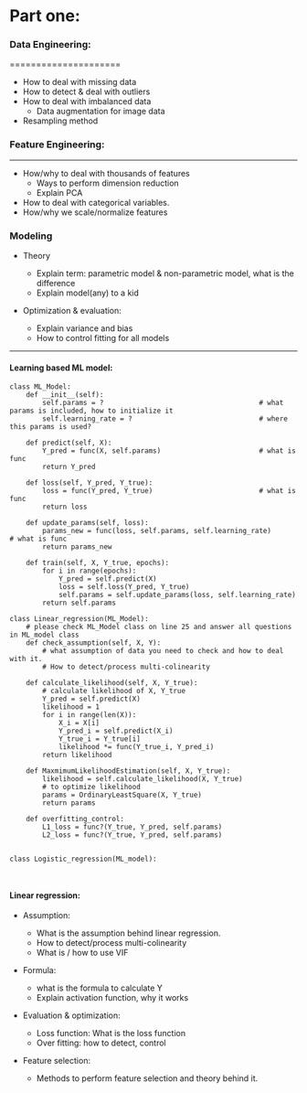 # Part one:

### Data Engineering:
=====================

+ How to deal with missing data
+ How to detect & deal with outliers
+ How to deal with imbalanced data
  - Data augmentation for image data
+ Resampling method


### Feature Engineering:
______________
- How/why to deal with thousands of features
  + Ways to perform dimension reduction
   - Explain PCA
- How to deal with categorical variables.
- How/why we scale/normalize features

### Modeling

- Theory
  - Explain term: parametric model & non-parametric model, what is the difference
  - Explain model(any) to a kid

- Optimization & evaluation:
  - Explain variance and bias
  - How to control fitting for all models
______________
#### Learning based ML model:
```
class ML_Model:
    def __init__(self):
        self.params = ?                                      # what params is included, how to initialize it
        self.learning_rate = ?                               # where this params is used?
        
    def predict(self, X):
        Y_pred = func(X, self.params)                        # what is func
        return Y_pred
  
    def loss(self, Y_pred, Y_true):
        loss = func(Y_pred, Y_true)                          # what is func
        return loss

    def update_params(self, loss):
        params_new = func(loss, self.params, self.learning_rate)                 # what is func
        return params_new
        
    def train(self, X, Y_true, epochs):
        for i in range(epochs):
            Y_pred = self.predict(X)
            loss = self.loss(Y_pred, Y_true)
            self.params = self.update_params(loss, self.learning_rate)
        return self.params

class Linear_regression(ML_Model):
    # please check ML_Model class on line 25 and answer all questions in ML_model class
    def check_assumption(self, X, Y):
        # what assumption of data you need to check and how to deal with it.
        # How to detect/process multi-colinearity

    def calculate_likelihood(self, X, Y_true):
        # calculate likelihood of X, Y_true
        Y_pred = self.predict(X)
        likelihood = 1
        for i in range(len(X)):
            X_i = X[i]
            Y_pred_i = self.predict(X_i)
            Y_true_i = Y_true[i]
            likelihood *= func(Y_true_i, Y_pred_i)
        return likelihood
     
    def MaxmimumLikelihoodEstimation(self, X, Y_true):
        likelihood = self.calculate_likelihood(X, Y_true)
        # to optimize likelihood
        params = OrdinaryLeastSquare(X, Y_true)
        return params
    
    def overfitting_control:
        L1_loss = func?(Y_true, Y_pred, self.params)
        L2_loss = func?(Y_true, Y_pred, self.params)        
        

class Logistic_regression(ML_model):
    


```

#### Linear regression:
- Assumption:
  - What is the assumption behind linear regression.
  - How to detect/process multi-colinearity
  - What is / how to use VIF

- Formula:
  - what is the formula to calculate Y
  - Explain activation function, why it works

+ Evaluation & optimization:
  - Loss function: What is the loss function
  - Over fitting: how to detect, control

+ Feature selection:
  + Methods to perform feature selection and theory behind it.
    
  
